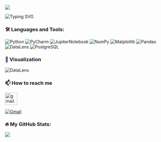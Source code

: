 <a id='link1'></a>
![](https://komarev.com/ghpvc/?username=lisittsa2050&style=flat&label=profile+views&color=orange)

![Typing SVG](https://readme-typing-svg.herokuapp.com?font=Fira+Code&size30&pause=1000&width=435&lines=Hi👋+I'm+Aleksei)

### :hammer_and_wrench: Languages and Tools:
  ![Python](https://img.shields.io/badge/python-3670A0?style=for-the-badge&logo=python&logoColor=green)
  ![PyCharm](https://img.shields.io/badge/pycharm-143?style=for-the-badge&logo=pycharm&logoColor=black&color=black&labelColor=green)
  ![JupiterNotebook](https://img.shields.io/badge/-Jupyter-f1faee?style=for-the-badge&logo=jupyter)
  ![NumPy](https://img.shields.io/badge/numpy-%23013243.svg?style=for-the-badge&logo=numpy&logoColor=orange)
  ![Matplotlib](https://img.shields.io/badge/Matplotlib-%23ffffff.svg?style=for-the-badge&logo=Matplotlib&logoColor=red)
  ![Pandas](https://img.shields.io/badge/pandas-%23150458.svg?style=for-the-badge&logo=pandas&logoColor=ffd800)
  ![DataLens](https://img.shields.io/badge/-Seaborn-f1faee?style=for-the-badge&logo=Seaborn)
  ![PostgreSQL](https://img.shields.io/badge/PostgreSQL-%23008080?style=for-the-badge&logo=postgresql&logoColor=black)

### 🎨 Visualization
![DataLens](https://img.shields.io/badge/DataLens-60B5CC?style=for-the-badge&logo=datalens&logoColor=0679EA)
   
### 📫 How to reach me
 <div id="badges">
    <a href="mailto:alekseilisittsa@gmail.com" target="_blank">
      <img src="https://cdn-icons-png.flaticon.com/512/300/300228.png" width="40" height="40" alt="gmail.com" />
    </a>
    </div>

[![Gmail](https://img.shields.io/badge/Gmail-D14836?style=for-the-badge&logo=gmail&logoColor=white)](mailto:alekseilisittsa@gmail.com)

### :fire: My GitHub Stats:

<a href="http://www.github.com/Lisittsa2050"><img src="https://github-readme-streak-stats.herokuapp.com/?user=Lisittsa2050&stroke=f97316&background=000000&ring=10b981&fire=10b981&currStreakNum=f97316&currStreakLabel=10b981&sideNums=f97316&sideLabels=f97316&dates=f97316&hide_border=true" /></a>
